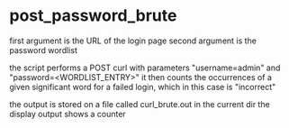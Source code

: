 # post_password_brute

first argument is the URL of the login page
second argument is the password wordlist

the script performs a POST curl with parameters "username=admin" and "password=<WORDLIST_ENTRY>"
it then counts the occurrences of a given significant word for a failed login, which in this case is "incorrect"

the output is stored on a file called curl_brute.out in the current dir
the display output shows a counter
